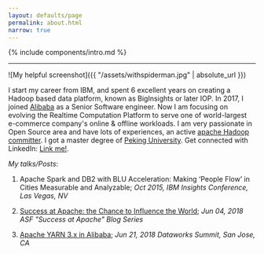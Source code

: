 ```yaml
---
layout: defaults/page
permalink: about.html
narrow: true
---
```


{% include components/intro.md %}

<hr />

![My helpful screenshot]({{ "/assets/withspiderman.jpg" | absolute_url }})

I start my career from IBM, and spent 6 excellent years on creating a Hadoop based
data platform, known as BigInsights or later IOP. In 2017, I joined [Alibaba](https://www.alibaba.com/)
as a Senior Software engineer. Now I am focusing on evolving the Realtime Computation Platform to serve one of world-largest e-commerce company's online & offline workloads. I am very passionate in
Open Source area and have lots of experiences, an active [apache Hadoop committer](http://people.apache.org/phonebook.html?uid=wwei). I got a master degree of [Peking University](http://english.pku.edu.cn/). Get connected with LinkedIn: [Link me!](https://www.linkedin.com/in/yangwwei/).

_My talks/Posts_:

1. Apache Spark and DB2 with BLU Acceleration: Making ‘People Flow’ in Cities Measurable and Analyzable; _Oct 2015, IBM Insights Conference, Las Vegas, NV_

2. [Success at Apache: the Chance to Influence the World](https://blogs.apache.org/foundation/entry/success-at-apache-the-chance); _Jun 04, 2018 ASF "Success at Apache" Blog Series_

3. [Apache YARN 3.x in Alibaba](https://www.slideshare.net/Hadoop_Summit/apache-hadoop-yarn-3x-in-alibaba); _Jun 21, 2018 Dataworks Summit, San Jose, CA_
